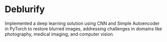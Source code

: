 # Deblurify
Implemented a deep learning solution using CNN and Simple Autoencoder in PyTorch to restore blurred images, addressing challenges in domains like photography, medical imaging, and computer vision.
